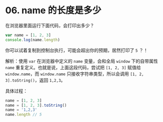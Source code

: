 # 06. name 的长度是多少

在浏览器里面运行下面代码，会打印出多少？

```js
var name = [1, 2, 3]
console.log(name.length)
```

你可以试着复制到控制台执行，可能会超出你的预期，居然打印了 `5` ？！

解析：使用 `var` 在浏览器中定义的 `name` 变量，会和全局 `window` 下的自带属性 `name` 重复定义。也就是说，上面这段代码，尝试把 `[1, 2, 3]` 赋值给 `window.name`，而 `window.name` 只接收字符串类型，所以会调用 `[1, 2, 3].toString()`，返回 `1,2,3`。

具体过程：
```js
name = [1, 2, 3]
name = [1, 2, 3].toString()
name = '1,2,3'
name.length // 5
```
